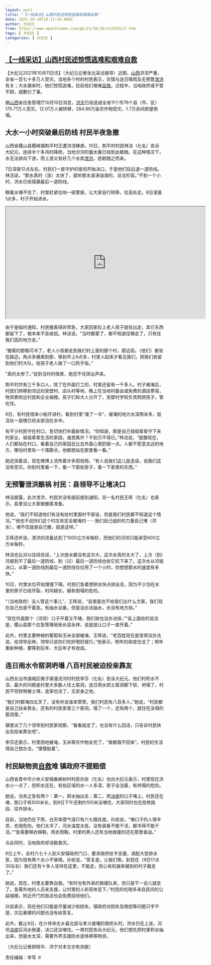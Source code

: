 ```yaml
---
layout: post
title: "【一线采访】山西村民述惊慌逃难和艰难自救"
date: 2021-10-10T19:13:29.000Z
author: 大纪元
from: https://www.epochtimes.com/gb/21/10/10/n13295127.htm
tags: [ 大纪元 ]
categories: [ 大纪元 ]
---
```

<!--1633893209000-->
[【一线采访】山西村民述惊慌逃难和艰难自救](https://www.epochtimes.com/gb/21/10/10/n13295127.htm)
------

<div>
<p>【大纪元2021年10月11日讯】（大纪元记者张北采访报导）近期，<a href="https://www.epochtimes.com/gb/tag/%E5%B1%B1%E8%A5%BF.html">山西</a>洪涝严重，全省一百七十多万人受灾。当地多个村的村民表示，灾情与连日降雨及无预警<a href="https://www.epochtimes.com/gb/tag/%E6%B3%84%E6%B4%AA.html">泄洪</a>有关；大水袭来时，他们惊慌逃难，目前他们艰难<a href="https://www.epochtimes.com/gb/tag/%E8%87%AA%E6%95%91.html">自救</a>。过程中，当地政府或不管不顾，或敷衍了事。</p><p>据<a href="https://www.epochtimes.com/gb/tag/%E5%B1%B1%E8%A5%BF.html">山西</a>省应急管理厅10月10日消息，<a href="https://www.epochtimes.com/gb/tag/%E6%B4%AA%E7%81%BE.html">洪灾</a>已经造成全省11个市76个县（市、区）175.71万人受灾，12.01万人被转移，284.96万亩农作物受灾，1.7万余间房屋倒塌。</p><h2>大水一小时突破最后防线 村民半夜急撤</h2><p>山西省稷山县稷峰镇荆平村正遭洪涝肆虐。10日，荆平村村民林洁（化名）告诉大纪元，连续半个多月的降雨，当地汾河的蓄水量已经到达极限。在这种情况下，水无法排向下游，而上游又有好几个水库<a href="https://www.epochtimes.com/gb/tag/%E6%B3%84%E6%B4%AA.html">泄洪</a>，悲剧随之而来。</p><p>7日深夜12点左右，村民们一直守护的堤坝开始决口，于是他们往后退一道防线。林洁说，“那水真的（涨）太快了，就听那水波涛汹涌的，没法形容。”不到一个小时，洪水已经侵袭最后一道防线。</p><p>眼看水堵不住了，村里赶紧拉响一级警报，让大家自行转移，往高处走。8日凌晨1点多，村子开始进水。</p><div class="video_fit_container">        <iframe width="635" height="356" class="video_frame" src="https://www.youtube.com/embed/SjcMXg8XtIE?wmode=transparent&#038;wmode=opaque" allowfullscreen></iframe></div><p>由于是临时通知，村民撤离得非常急，大家回家拉上老人孩子就往出走，其它东西都留下了，根本来不及收拾。林洁说，“当时都蒙了，都不知道往哪走了，只有往我们高的地方走。”</p><p>“撤离的那晚可冷了，老人小孩都走到我们村上面的那个村，那边高。（他们）都坐在路边，两点多撤离到那，等到早上6点多，村里人起床才看见我们，把我们收留到他们村大队，给孩子老人做了一口热乎饭。”</p><p>“真的太惨了。”说到当时的情景，她忍不住哭出声来。</p><p>荆平村共有三千多口人，除了在外面打工的，村里还留有一千多人。村子被淹后，村民们转移到邻近的吴壁村、店头村等地，晚上在当地村委会或免费的酒店寄宿，物资靠附近村民和企业捐赠。孩子们和大人分开了，吴壁村学校负责照顾孩子，管吃住。</p><p>9日，有村民借来小船开进村，看到村里“淹了一半”，被淹的地方水深两米多，低洼处一层楼已经全部泡在水中。</p><p>有不少村民守在村口，急切地打听最新情况。“你知道，那是自己祖祖辈辈守下来的家业，祖祖辈辈生活的家园，谁想离开？不到万不得已。”林洁说，“就像现在，人们都站在村口，看着自己的家园总比去外面心里舒服一点。人都不愿意去远的地方，哪怕村里有一个落脚点，他都想站在那里看一看。”</p><p>她还哭着说，现在微博上流传着许多假视频，“有人说我们这儿是造谣，说我们这没有受灾。你到村里看一下，看一下那些房子，看一下家里的东西。”</p><h2>无预警泄洪酿祸 村民：县领导不让堵决口</h2><p>林洁披露，此次泄洪，村民并没有提前接到通知。另一名村民王晖（化名）也表示，县里没让大家做撤离准备。</p><p>他说，“我们不知道他们有没有给村里面村干部说，但是我们村民都不知道这个情况。”“他也不说你们这个村庄肯定会被淹的⋯⋯我们自己组织的力量自己堵（洪水），堵不住就是自己撤，就是这样。”</p><p>王晖还听说，泄洪的流量达到了1000立方米每秒，而他们的河坝只能承受600立方米每秒。</p><p>林洁也比对以往经验说，“上次放水都没有这次大，这次水真的太大了，上次（到）河堤到不了最后一道防线，到（过）最后一道防线也给它抗下来了。这次水从河堤决口，从第一道防线到最后一道防线仅仅用了一个小时，你想想那水的速度有多快。”</p><p>10日，村里水位开始慢慢下降。村民们急着想把水快点排出去，因为不少泡在水里的房子已经开裂，时间越长，越有倒塌的危险。</p><p>“（当地政府）没人管这个事儿”，王晖说，“县里面也不给我们出什么方案，我们现在自己也是干着急。有抽水设备，但是没办法抽水，水没有地方排。”</p><p>“现在外面那个（河坝）口子开着又不堵，我们排也没办法排。”“县上面给的说法是，稷山县那个应急管理局局长梁永林，说是就让口子一直开着。”</p><p>此外，村里主要种植的葡萄和玉米全部被淹，王晖说，“老百姓现在是苦得没办法说，给领导反映，领导只说你们吃好喝好就行。”他表示，明年的收成也没了；明年重新种植，要等到后年、大后年才有收成。</p><h2>连日雨水令窑洞坍塌 八百村民被迫投亲靠友</h2><p>山西长治市潞城区微子镇漫流河村村民李莎（化名）告诉大纪元，他们村积水不深，最大的问题是村里大多数人住土窑洞，连日雨水把土窑洞都下软、坍塌了，村民不但财物被土埋，连家也没了，无安身之地。</p><p>“我们村都淹四五天了，没有听说谁来管管，我们村民有八百多人，”她说，“村民都是自己投亲靠友，还有的村民家里三个窑洞，塌了一个，还有两个，就住在没塌的窑洞里。”</p><p>镇里派了几个领导到村民家视察，“看看就走了，也没有什么回话，只告诉村民快出去投亲靠友吧”。</p><p>李莎还表示，村里田地被淹，玉米等农作物全完了，“救都救不回来”。村民的生活得自己想办法，“慢慢挺着”。</p><h2>村民缺物资<a href="https://www.epochtimes.com/gb/tag/%E8%87%AA%E6%95%91.html">自救</a>难 镇政府不提赔偿</h2><p>山西省晋中市介休义安镇桑柳树村村民孙奕（化名）也向大纪元表示，村里现在洪水小一点了，但积水还在，有些区域的水一人多深，房子全泡着，有坍塌的危险。</p><p>她说，当务之急有两个：第一，把水抽出去；第二，把<a href="https://www.epochtimes.com/gb/tag/%E5%86%B3%E5%A0%A4.html">决堤</a>的口子堵上。村民还在堵，那口子有500米长，到9日下午还剩约100米没堵住。大家同时也在抢修路段、往外排水。</p><p>目前，当地仍在下雨，白天体感气温只有六七摄氏度。孙奕说，“堵口子的人很辛苦，也很危险。他们太冷了，河水温度太低，没有装备不能干活，都冷得不能干活。”“急需要棉衣棉鞋，雨衣雨鞋。村里的男人还有当地救援的还在那里奋战。”</p><p>与此同时，当地政府却消极救灾。</p><p>9日上午，全村六七十人到义安镇政府门口，要求政府给予支援，调配大型排水泵，因为现有两个太小不够用。孙奕说，“答复是，让我们等。到现在（9日17点30左右）我们还有十多人坚持在这里，不能走，担心有机器来被别的村子截走了。”</p><p>她说，现在，村里主要靠自救。“有时也有外来的救援队来，但只是干一会儿就走了。急需外地的人员来支援，让村里的人轮班休息下。”村民的吃喝多来自民间的公益捐赠，附近开门的饭店也会免费招待他们。</p><p>孙奕表示，现在他们只能是尽量减少些损失，镇政府对损失及赔偿等问题只字不提，灾后重建的问题也没有给答复。</p><p>此外，截止9日，在介休宋古乡最北部与孝义接壤的南桥头村，洪水仍在上涨，河坝<a href="https://www.epochtimes.com/gb/tag/%E5%86%B3%E5%A0%A4.html">决堤</a>后河水倒灌，决口还没堵住。一男村民告诉大纪元，他们想先把村里积水抽出来，但是水太深，需要外界支援防水连体裤等物资。</p><p>（大纪元记者顾晓华、洪宁对本文亦有贡献）</p><p>责任编辑：李穹 ＃</p>
</div>
